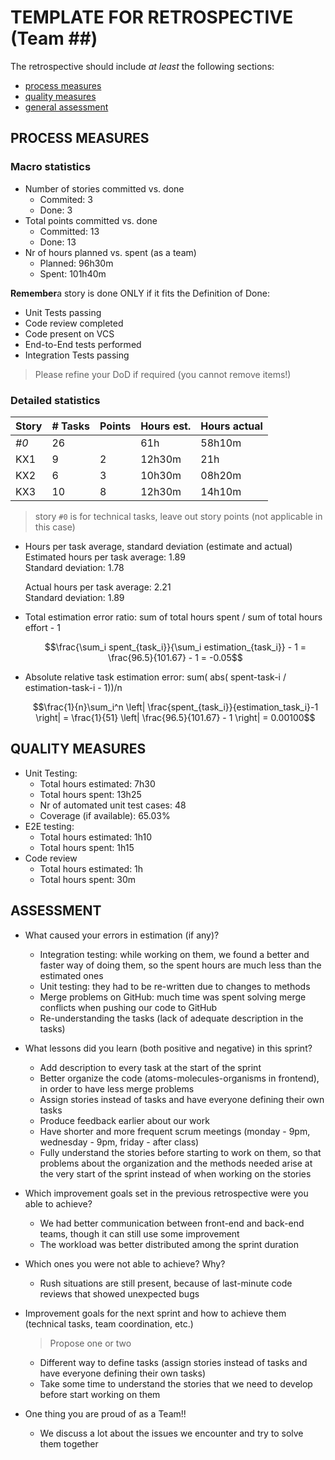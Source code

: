 TEMPLATE FOR RETROSPECTIVE (Team ##)
=====================================

The retrospective should include _at least_ the following
sections:

- [process measures](#process-measures)
- [quality measures](#quality-measures)
- [general assessment](#assessment)

## PROCESS MEASURES 

### Macro statistics

- Number of stories committed vs. done 
  - Commited: 3
  - Done: 3
- Total points committed vs. done 
  - Committed: 13
  - Done: 13
- Nr of hours planned vs. spent (as a team)
  - Planned: 96h30m
  - Spent: 101h40m

**Remember**a story is done ONLY if it fits the Definition of Done:
 
- Unit Tests passing
- Code review completed
- Code present on VCS
- End-to-End tests performed
- Integration Tests passing

> Please refine your DoD if required (you cannot remove items!) 

### Detailed statistics

| Story  | # Tasks | Points | Hours est. | Hours actual |
|--------|---------|--------|------------|--------------|
| _#0_   |   26    |        |    61h     |    58h10m    |
| KX1    |    9    |    2   |   12h30m   |     21h      |
| KX2    |    6    |    3   |   10h30m   |    08h20m    |
| KX3    |   10    |    8   |   12h30m   |    14h10m    |
   

> story `#0` is for technical tasks, leave out story points (not applicable in this case)

- Hours per task average, standard deviation (estimate and actual)  
  Estimated hours per task average: 1.89  
  Standard deviation: 1.78  
  
  Actual hours per task average: 2.21  
  Standard deviation: 1.89  
- Total estimation error ratio: sum of total hours spent / sum of total hours effort - 1

    $$\frac{\sum_i spent_{task_i}}{\sum_i estimation_{task_i}} - 1 = \frac{96.5}{101.67} - 1 = -0.05$$
    
- Absolute relative task estimation error: sum( abs( spent-task-i / estimation-task-i - 1))/n

    $$\frac{1}{n}\sum_i^n \left| \frac{spent_{task_i}}{estimation_task_i}-1 \right| = \frac{1}{51} \left| \frac{96.5}{101.67} - 1 \right| = 0.00100$$
  
## QUALITY MEASURES 

- Unit Testing:
  - Total hours estimated: 7h30
  - Total hours spent: 13h25
  - Nr of automated unit test cases: 48
  - Coverage (if available): 65.03%
- E2E testing:
  - Total hours estimated: 1h10
  - Total hours spent: 1h15
- Code review 
  - Total hours estimated: 1h
  - Total hours spent: 30m
  


## ASSESSMENT

- What caused your errors in estimation (if any)?
  - Integration testing: while working on them, we found a better and faster way of doing them, so the spent hours are much less than the estimated ones
  - Unit testing: they had to be re-written due to changes to methods
  - Merge problems on GitHub: much time was spent solving merge conflicts when pushing our code to GitHub
  - Re-understanding the tasks (lack of adequate description in the tasks)

- What lessons did you learn (both positive and negative) in this sprint?
  - Add description to every task at the start of the sprint
  - Better organize the code (atoms-molecules-organisms in frontend), in order to have less merge problems
  - Assign stories instead of tasks and have everyone defining their own tasks
  - Produce feedback earlier about our work
  - Have shorter and more frequent scrum meetings (monday - 9pm, wednesday - 9pm, friday - after class)
  - Fully understand the stories before starting to work on them, so that problems about the organization and the methods needed arise at the very start of the sprint instead of when working on the stories
  

- Which improvement goals set in the previous retrospective were you able to achieve? 
  - We had better communication between front-end and back-end teams, though it can still use some improvement
  - The workload was better distributed among the sprint duration
  
- Which ones you were not able to achieve? Why?
  - Rush situations are still present, because of last-minute code reviews that showed unexpected bugs

- Improvement goals for the next sprint and how to achieve them (technical tasks, team coordination, etc.)

  > Propose one or two
  
  - Different way to define tasks (assign stories instead of tasks and have everyone defining their own tasks)
  - Take some time to understand the stories that we need to develop before start working on them

- One thing you are proud of as a Team!!
  - We discuss a lot about the issues we encounter and try to solve them together